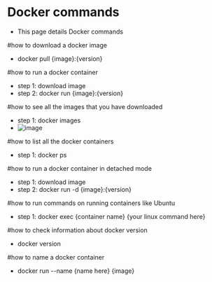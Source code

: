 # Docker commands 
- This page details Docker commands

#how to download a docker image
- docker pull {image}:{version}

#how to run a docker container
- step 1: download image
- step 2: docker run {image}:{version}


#how to see all the images that you have downloaded
- step 1: docker images
- ![image](https://user-images.githubusercontent.com/126476257/230448748-326c288e-b658-4fb9-978b-a99410251d07.png)

#how to list all the docker containers
- step 1: docker ps

#how to run a docker container in detached mode
- step 1: download image
- step 2: docker run -d {image}:{version}

#how to run commands on running containers like Ubuntu
- step 1: docker exec {container name} {your linux command here}

#how to check information about docker version
- docker version

#how to name a docker container
- docker run --name {name here} {image}
